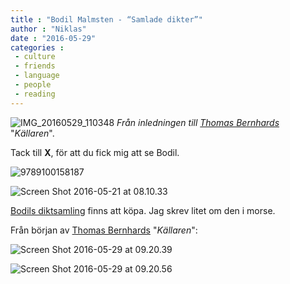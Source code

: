 ```yaml
---
title : "Bodil Malmsten - “Samlade dikter”"
author : "Niklas"
date : "2016-05-29"
categories : 
 - culture
 - friends
 - language
 - people
 - reading
---
```


![IMG_20160529_110348](https://niklasblog.com/wp-content/IMG_20160529_110348-1024x356.jpg) _Från inledningen till [Thomas Bernhards](https://en.wikipedia.org/wiki/Thomas_Bernhard)_ "_Källaren_".

Tack till **X**, för att du fick mig att se Bodil.

![9789100158187](https://niklasblog.com/wp-content/9789100158187.jpg)

![Screen Shot 2016-05-21 at 08.10.33](https://niklasblog.com/wp-content/Screen-Shot-2016-05-21-at-08.10.33.png)

[Bodils diktsamling](http://www.albertbonniersforlag.se/Bocker/Lyrik/S/samlade-dikter5) finns att köpa. Jag skrev litet om den i morse.

Från början av [Thomas Bernhards](https://en.wikipedia.org/wiki/Thomas_Bernhard) "_Källaren_":

![Screen Shot 2016-05-29 at 09.20.39](https://niklasblog.com/wp-content/Screen-Shot-2016-05-29-at-09.20.39.png)

![Screen Shot 2016-05-29 at 09.20.56](https://niklasblog.com/wp-content/Screen-Shot-2016-05-29-at-09.20.56.png)
